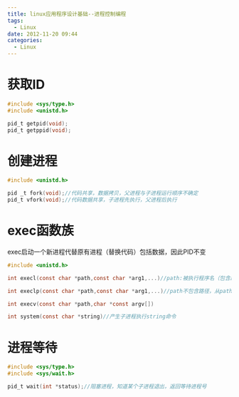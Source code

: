 ```yaml
---
title: linux应用程序设计基础--进程控制编程
tags:
  - Linux
date: 2012-11-20 09:44
categories:
  - Linux
---
```


# 获取ID
```c
#include <sys/type.h>
#include <unistd.h>

pid_t getpid(void);
pid_t getppid(void);
```

# 创建进程
```c
#include <unistd.h>

pid _t fork(void);//代码共享，数据拷贝，父进程与子进程运行顺序不确定
pid_t vfork(void);//代码数据共享，子进程先执行，父进程后执行
```

<!-- more -->

# exec函数族
exec启动一个新进程代替原有进程（替换代码）包括数据，因此PID不变
```c
#include <unistd.h>

int execl(const char *path,const char *arg1,...)//path:被执行程序名（包含路径），eg：execl了("/bin/ls","ls","-al","/etc/passwd",(char*)0);

int execlp(const char *path,const char *arg1,...)//path不包含路径，从path环境变量里面查找

int execv(const char *path,char *const argv[])

int system(const char *string)//产生子进程执行string命令
```

# 进程等待
```c
#include <sys/type.h>
#include <sys/wait.h>

pid_t wait(int *status);//阻塞进程，知道某个子进程退出，返回等待进程号
```


